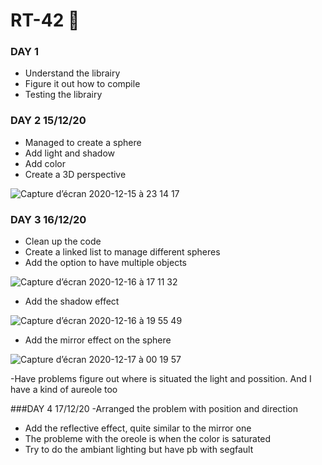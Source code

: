 # RT-42 🌙
### DAY 1
- Understand the librairy
- Figure it out how to compile
- Testing the librairy
### DAY 2 15/12/20
- Managed to create a sphere
- Add light and shadow
- Add color
- Create a 3D perspective

![Capture d’écran 2020-12-15 à 23 14 17](https://user-images.githubusercontent.com/55030071/102263445-c0767900-3f2d-11eb-9ee2-102ccb64e850.png)

### DAY 3 16/12/20
- Clean up the code
- Create a linked list to manage different spheres
- Add the option to have multiple objects 

![Capture d’écran 2020-12-16 à 17 11 32](https://user-images.githubusercontent.com/55030071/102402291-0438b380-3ffe-11eb-8dd1-15270a6c197d.png)
- Add the shadow effect 

![Capture d’écran 2020-12-16 à 19 55 49](https://user-images.githubusercontent.com/55030071/102402432-2c281700-3ffe-11eb-9624-af8db534479f.png)
- Add the mirror effect on the sphere 

![Capture d’écran 2020-12-17 à 00 19 57](https://user-images.githubusercontent.com/55030071/102402476-3cd88d00-3ffe-11eb-89ac-14feb99ee938.png)

-Have problems figure out where is situated the light and possition.
And I have a kind of aureole too

###DAY 4 17/12/20
-Arranged the problem with position and direction
- Add the reflective effect, quite similar to the mirror one
- The probleme with the oreole is when the color is saturated
- Try to do the ambiant lighting but have pb with segfault
